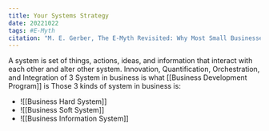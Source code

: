 ```yaml
---
title: Your Systems Strategy
date: 20221022
tags: #E-Myth
citation: "M. E. Gerber, The E-Myth Revisited: Why Most Small Businesses Don’t Work and What to Do About It. Harper Collins, 2009."
---
```


A system is set of things, actions, ideas, and information that interact with each other and alter other system. 
Innovation, Quantification, Orchestration, and Integration of 3 System in business is what [[Business Development Program]] is
Those 3 kinds of system in business is:
- ![[Business Hard System]]
- ![[Business Soft System]]
- ![[Business Information System]]